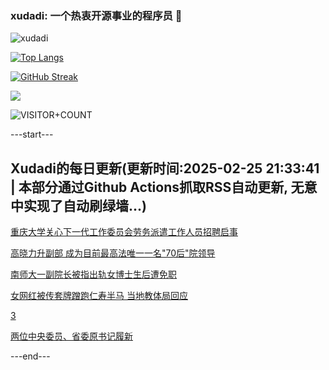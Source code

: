 ### xudadi: 一个热衷开源事业的程序员 👋

![xudadi](https://github-readme-stats-git-masterorgs-github-readme-stats-team.vercel.app/api?username=xudadi)

[![Top Langs](https://github-readme-stats.vercel.app/api/top-langs/?username=xudadi)](https://github.com/anuraghazra/github-readme-stats)

[![GitHub Streak](https://streak-stats.demolab.com?user=xudadi&locale=zh_Hans)](https://git.io/streak-stats)

![](https://raw.githubusercontent.com/xudadi/xudadi/main/assets/github-contribution-grid-snake.svg)

![VISITOR+COUNT](https://komarev.com/ghpvc/?username=xudadi&label=VISITOR+COUNT)


---start---

## Xudadi的每日更新(更新时间:2025-02-25 21:33:41 | 本部分通过Github Actions抓取RSS自动更新, 无意中实现了自动刷绿墙...)

[重庆大学关心下一代工作委员会劳务派遣工作人员招聘启事](https://www.gongkaoleida.com/article/2300423)

[高晓力升副部 成为目前最高法唯一一名"70后"院领导](https://m.163.com/news/article/JP8VBJSQ0512B07B.html)

[南师大一副院长被指出轨女博士生后遭免职](https://m.163.com/news/article/JP8SRJV70001899N.html)

[女网红被传套牌蹭跑仁寿半马 当地教体局回应](https://m.163.com/news/article/JP8R3218053469M5.html)

[3](https://m.163.com/touch/news/sub/domestic)

[两位中央委员、省委原书记履新](https://m.163.com/news/article/JP8QTMBL0001899O.html)

---end---
